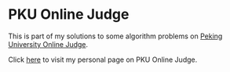 # PKU Online Judge

This is part of my solutions to some algorithm problems on [Peking University Online Judge](http://poj.org).

Click [here](http://poj.org/userstatus?user_id=392377379) to visit my personal page on PKU Online Judge.
